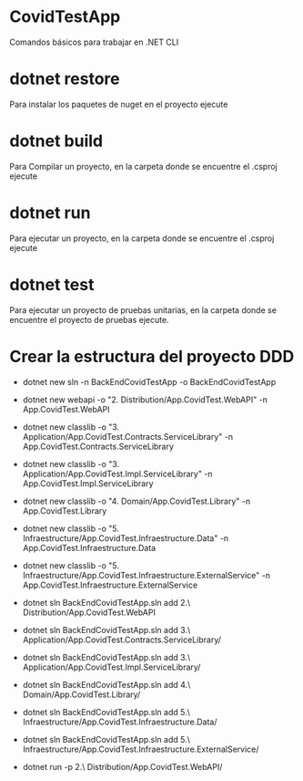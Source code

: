 # CovidTestApp

Comandos básicos para trabajar en .NET CLI

# dotnet restore
Para instalar los paquetes de nuget en el proyecto ejecute

# dotnet build
Para Compilar un proyecto, en la carpeta donde se encuentre el .csproj ejecute

# dotnet run 
Para ejecutar un proyecto, en la carpeta donde se encuentre el .csproj ejecute

# dotnet test
Para ejecutar un proyecto de pruebas unitarias, en la carpeta donde se encuentre el proyecto de pruebas ejecute.

# Crear la estructura del proyecto DDD

* dotnet new sln -n BackEndCovidTestApp -o BackEndCovidTestApp
* dotnet new webapi -o "2. Distribution/App.CovidTest.WebAPI" -n App.CovidTest.WebAPI
* dotnet new classlib -o "3. Application/App.CovidTest.Contracts.ServiceLibrary"  -n App.CovidTest.Contracts.ServiceLibrary
* dotnet new classlib -o "3. Application/App.CovidTest.Impl.ServiceLibrary"  -n App.CovidTest.Impl.ServiceLibrary
* dotnet new classlib -o "4. Domain/App.CovidTest.Library" -n App.CovidTest.Library
* dotnet new classlib -o "5. Infraestructure/App.CovidTest.Infraestructure.Data" -n App.CovidTest.Infraestructure.Data
* dotnet new classlib -o "5. Infraestructure/App.CovidTest.Infraestructure.ExternalService" -n App.CovidTest.Infraestructure.ExternalService

* dotnet sln BackEndCovidTestApp.sln add 2.\ Distribution/App.CovidTest.WebAPI
* dotnet sln BackEndCovidTestApp.sln add 3.\ Application/App.CovidTest.Contracts.ServiceLibrary/
* dotnet sln BackEndCovidTestApp.sln add 3.\ Application/App.CovidTest.Impl.ServiceLibrary/
* dotnet sln BackEndCovidTestApp.sln add 4.\ Domain/App.CovidTest.Library/
* dotnet sln BackEndCovidTestApp.sln add 5.\ Infraestructure/App.CovidTest.Infraestructure.Data/
* dotnet sln BackEndCovidTestApp.sln add 5.\ Infraestructure/App.CovidTest.Infraestructure.ExternalService/

* dotnet run -p 2.\ Distribution/App.CovidTest.WebAPI/